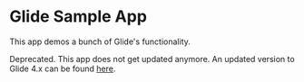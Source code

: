 # Glide Sample App

This app demos a bunch of Glide's functionality.

Deprecated. This app does not get updated anymore. An updated version to Glide 4.x can be found [here](https://futurestud.io/books/glide).
